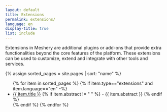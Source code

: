 ```yaml
---
layout: default
title: Extensions
permalink: extensions/
language: en
display-title: true
list: include
---
```


Extensions in Meshery are additional plugins or add-ons that provide extra functionalities beyond the core features of the platform. These extensions can be used to customize, extend and integrate with other tools and services.

{% assign sorted_pages = site.pages | sort: "name" %}

<ul>
    {% for item in sorted_pages %}
    {% if item.type=="extensions" and item.language=="en" -%}
      <li><a href="{{ site.baseurl }}{{ item.url }}">{{ item.title }}</a>
      {% if item.abstract != " " %}
        -  {{ item.abstract }}
      {% endif %}
      </li>
      {% endif %}
    {% endfor %}
</ul>

